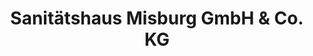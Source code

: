 ---
title: "Sanitätshaus Misburg GmbH & Co. KG"
url: /hannover/sanitaetshaus-misburg-gmbh-und-co-kg-waldstrasse/
shop: Sanitätshaus
---